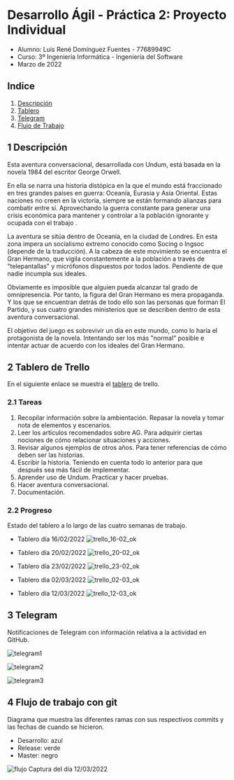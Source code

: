 # Desarrollo Ágil - Práctica 2: Proyecto Individual
 - Alumno: Luis René Domínguez Fuentes - 77689949C
 - Curso: 3º Ingeniería Informática - Ingeniería del Software
 - Marzo de 2022
 
## Indice
1. [Descripción](https://github.com/UJA-Desarrollo-Agil/d-agil-2021-2022-practica-2-lrdf0001/edit/master/README.md#1-descripci%C3%B3n)
2. [Tablero](https://github.com/UJA-Desarrollo-Agil/d-agil-2021-2022-practica-2-lrdf0001/edit/master/README.md#2-tablero-de-trello)
3. [Telegram](https://github.com/UJA-Desarrollo-Agil/d-agil-2021-2022-practica-2-lrdf0001/edit/master/README.md#3-telegram)
4. [Flujo de Trabajo](https://github.com/UJA-Desarrollo-Agil/d-agil-2021-2022-practica-2-lrdf0001/edit/master/README.md#4-flujo-de-trabajo-con-git)

## 1 Descripción
Esta aventura conversacional, desarrollada con Undum, está basada en la novela 1984 del escritor George Orwell.

En ella se narra una historia distópica en la que el mundo está fraccionado en tres grandes países en guerra: Oceanía, Eurasia y Asia Oriental. Estas naciones no creen en la victoria, siempre se están formando alianzas para combatir entre sí. Aprovechando la  guerra constante para generar una crisis económica para mantener y controlar a la población ignorante y ocupada con el trabajo .

La aventura se sitúa dentro de Oceanía, en la ciudad de Londres. En esta zona impera un socialismo extremo conocido como Socing o Ingsoc (depende de la traducción). A la cabeza de este movimiento se encuentra el Gran Hermano, que vigila constantemente a la población a través de "telepantallas" y micrófonos dispuestos por todos lados. Pendiente de que nadie incumpla sus ideales. 

Obviamente es imposible que alguien pueda alcanzar tal grado de omnipresencia. Por tanto, la figura del Gran Hermano es mera propaganda. Y los que se encuentran detrás de todo ello son las personas que forman El Partido, y sus cuatro grandes ministerios que se describen dentro de esta aventura conversacional.

El objetivo del juego es sobrevivir un día en este mundo, como lo haría el protagonista de la novela. Intentando ser los más "normal" posible e intentar actuar de acuerdo con los ideales del Gran Hermano.

## 2 Tablero de Trello
En el siguiente enlace se muestra el [tablero](https://trello.com/b/gmS7QoaJ/practica2) de trello.
### 2.1 Tareas
 1. Recopilar información sobre la ambientación. Repasar la novela y tomar nota de elementos y escenarios. 
 2. Leer los artículos recomendados sobre AG. Para adquirir ciertas nociones de cómo relacionar situaciones y acciones.
 3. Revisar algunos ejemplos de otros años. Para tener referencias de cómo deben ser las historias.
 4. Escribir la historia. Teniendo en cuenta todo lo anterior para que después sea más fácil de implementar.
 5. Aprender uso de Undum. Practicar y hacer pruebas.
 6. Hacer aventura conversacional.
 7. Documentación.
### 2.2 Progreso
Estado del tablero a lo largo de las cuatro semanas de trabajo.
 - Tablero día 16/02/2022
   ![trello_16-02_ok](https://user-images.githubusercontent.com/99320995/158016230-06cfae2b-13c5-4610-bb67-47029b2d9f59.jpg)
   
 - Tablero día 20/02/2022
   ![trello_20-02_ok](https://user-images.githubusercontent.com/99320995/158016243-381ed579-59ca-4bf3-b096-12acb9c42011.jpg)
   
 - Tablero día 23/02/2022
   ![trello_23-02_ok](https://user-images.githubusercontent.com/99320995/158016256-db72dc4a-e13f-4bcf-8b1a-90453ad85793.jpg)
   
 - Tablero día 02/03/2022
   ![trello_02-03_ok](https://user-images.githubusercontent.com/99320995/158016265-9b13c5fc-624f-477d-b18d-fe3d0fd8fbf3.jpg)
   
 - Tablero día 12/03/2022
   ![trello_12-03_ok](https://user-images.githubusercontent.com/99320995/158016285-a9d263c4-9dcd-4a12-9c2e-afe75896b464.jpg)

## 3 Telegram
Notificaciones de Telegram con información relativa a la actividad en GitHub.

![telegram1](https://user-images.githubusercontent.com/99320995/158016489-78da734c-8491-4023-8143-6d096f99ad61.jpg)

![telegram2](https://user-images.githubusercontent.com/99320995/158016492-bd5a15eb-1381-4648-b3c3-3e09df614f64.jpg)

![telegram3](https://user-images.githubusercontent.com/99320995/158016500-3eb32400-d7aa-45c2-9b8b-fa5d8115d2f1.jpg)

## 4 Flujo de trabajo con git
Diagrama que muestra las diferentes ramas con sus respectivos commits y las fechas de cuando se hicieron.
- Desarrollo: azul
- Release: verde
- Master: negro
 
![flujo](https://user-images.githubusercontent.com/99320995/158016593-98c36e44-3a10-452e-8c97-dbc30e791f9d.jpg)
Captura del día 12/03/2022
